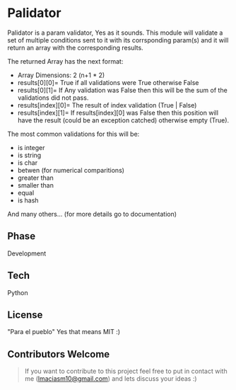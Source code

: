 Palidator
=========

Palidator is a param validator, Yes as it sounds. 
This module will validate a set of multiple conditions sent to it with its corrsponding param(s) and it will return an array with the corresponding results. 

The returned Array has the next format: 
  - Array Dimensions: 2  (n+1 * 2)
  - results[0][0]= True if all validations were True otherwise False
  - results[0][1]= If Any validation was False then this will be the sum of the 
 validations did not pass.
  - results[index][0]= The result of index validation (True | False)
  - results[index][1]= If results[index][0] was False then this position will have the result (could be an exception catched) otherwise empty (True).


The most common validations for this will be:

  - is integer 
  - is string
  - is char
  - betwen (for numerical comparitions)
  - greater than 
  - smaller than
  - equal
  - is hash

  And many others... (for more details go to documentation) 

Phase
----

Development


Tech
------

Python


License
-----
"Para el pueblo"
Yes that means MIT :)


Contributors Welcome
----
> If you want to contribute to this project feel free to 
> put in contact with me (lmaciasm10@gmail.com) and lets discuss
> your ideas :)

